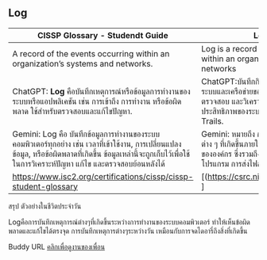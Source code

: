 ## Log

| CISSP Glossary - Studendt Guide   | Log in CSRC |
|------------|------------|
| A record of the events occurring within an organization’s systems and networks.| Log is a record of the events occurring within an organization’s systems and networks|
| ChatGPT: **Log** คือบันทึกเหตุการณ์หรือข้อมูลการทำงานของระบบหรือแอปพลิเคชัน เช่น การเข้าถึง การทำงาน หรือข้อผิดพลาด ใช้สำหรับตรวจสอบและแก้ไขปัญหา.   | ChatGPT:บันทึกกิจกรรมหรือเหตุการณ์ ที่เกิดขึ้นในระบบและเครือข่ายขององค์กร ซึ่งมักใช้เพื่อติดตาม ตรวจสอบ และวิเคราะห์ความปลอดภัยหรือประสิทธิภาพของระบบ เช่น Log Files หรือ Audit Trails.    |
| Gemini: Log คือ บันทึกข้อมูลการทำงานของระบบคอมพิวเตอร์ทุกอย่าง เช่น เวลาที่เข้าใช้งาน, การเปลี่ยนแปลงข้อมูล, หรือข้อผิดพลาดที่เกิดขึ้น ข้อมูลเหล่านี้จะถูกเก็บไว้เพื่อใช้ในการวิเคราะห์ปัญหา แก้ไข และตรวจสอบย้อนหลังได้| Gemini: หมายถึง การบันทึกข้อมูลเกี่ยวกับกิจกรรมต่าง ๆ ที่เกิดขึ้นภายในระบบคอมพิวเตอร์และเครือข่ายขององค์กร ซึ่งรวมถึงการเข้าถึงข้อมูล การใช้งานโปรแกรม การส่งไฟล์ และการเปลี่ยนแปลงระบบต่าง ๆ|
| https://www.isc2.org/certifications/cissp/cissp-student-glossary  | [(https://csrc.nist.gov/glossary/term/log) ]   | 

สรุป ตัวอย่างในชีวิตประจำวัน 

Logคือการบันทึกเหตุการณ์ต่างๆที่เกิดขึ้นระหว่างการทำงานของระบบคอมพิวเตอร์ ทำให้เห็นข้อผิดพลาดและแก้ไขได้ตรงจุด การบันทึกเหตุการต่างๆระหว่างวัน เหมือนกับการจดไดอารี่ถึงสิ่งที่เกิดขึ้น

Buddy
URL [คลิกเพื่อดูงานของเพื่อน](https://github.com/pisitchaiWongsopon/.github.io/blob/main/Log.md)
